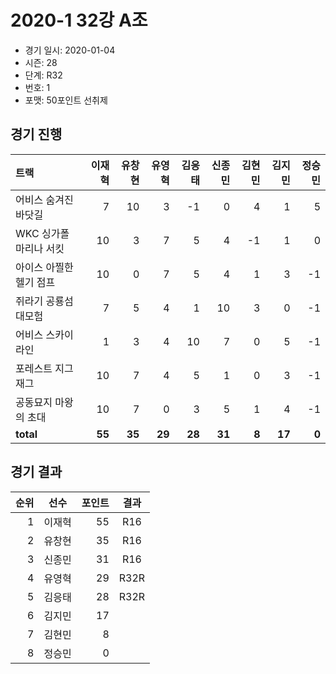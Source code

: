 # 2020-1 32강 A조

- 경기 일시: 2020-01-04
- 시즌: 28
- 단계: R32
- 번호: 1
- 포맷: 50포인트 선취제





## 경기 진행

| 트랙 | 이재혁 | 유창현 | 유영혁 | 김응태 | 신종민 | 김현민 | 김지민 | 정승민 |
|:---|---:|---:|---:|---:|---:|---:|---:|---:|
| 어비스 숨겨진 바닷길 | 7 | 10 | 3 | -1 | 0 | 4 | 1 | 5 |
| WKC 싱가폴 마리나 서킷 | 10 | 3 | 7 | 5 | 4 | -1 | 1 | 0 |
| 아이스 아찔한 헬기 점프 | 10 | 0 | 7 | 5 | 4 | 1 | 3 | -1 |
| 쥐라기 공룡섬 대모험 | 7 | 5 | 4 | 1 | 10 | 3 | 0 | -1 |
| 어비스 스카이라인 | 1 | 3 | 4 | 10 | 7 | 0 | 5 | -1 |
| 포레스트 지그재그 | 10 | 7 | 4 | 5 | 1 | 0 | 3 | -1 |
| 공동묘지 마왕의 초대 | 10 | 7 | 0 | 3 | 5 | 1 | 4 | -1 |
| __total__ | __55__ | __35__ | __29__ | __28__ | __31__ | __8__ | __17__ | __0__ |




## 경기 결과

| 순위 | 선수 | 포인트 | 결과 |
|---:|:---:|---:|:---:|
| 1 | 이재혁 | 55 | R16 |
| 2 | 유창현 | 35 | R16 |
| 3 | 신종민 | 31 | R16 |
| 4 | 유영혁 | 29 | R32R |
| 5 | 김응태 | 28 | R32R |
| 6 | 김지민 | 17 |  |
| 7 | 김현민 | 8 |  |
| 8 | 정승민 | 0 |  |

